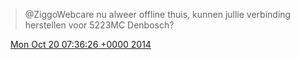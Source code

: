 > @ZiggoWebcare nu alweer offline thuis, kunnen jullie verbinding herstellen voor 5223MC Denbosch?

<img src="../../media/tweet.ico" width="12" /> [Mon Oct 20 07:36:26 +0000 2014](https://twitter.com/DromerDenker/status/524101822789980160)